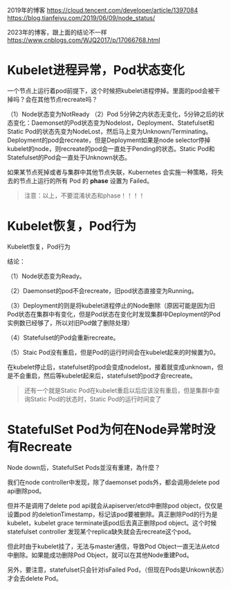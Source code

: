 2019年的博客
https://cloud.tencent.com/developer/article/1397084
https://blog.tianfeiyu.com/2019/06/09/node_status/

2023年的博客，跟上面的结论不一样
https://www.cnblogs.com/WJQ2017/p/17066768.html   


# Kubelet进程异常，Pod状态变化

一个节点上运行着pod前提下，这个时候把kubelet进程停掉。里面的pod会被干掉吗？会在其他节点recreate吗？

（1）Node状态变为NotReady
（2）Pod 5分钟之内状态无变化，5分钟之后的状态变化：Daemonset的Pod状态变为Nodelost，Deployment、Statefulset和Static Pod的状态先变为NodeLost，然后马上变为Unknown/Terminating。Deployment的pod会recreate，但是Deployment如果是node selector停掉kubelet的node，则recreate的pod会一直处于Pending的状态。Static Pod和Statefulset的Pod会一直处于Unknown状态。

如果某节点死掉或者与集群中其他节点失联，Kubernetes 会实施一种策略，将失去的节点上运行的所有 Pod 的 **phase** 设置为 Failed。

> 注意：以上，不要混淆状态和phase！！！！

# Kubelet恢复，Pod行为

Kubelet恢复，Pod行为

结论：

（1）Node状态变为Ready。

（2）Daemonset的pod不会recreate，旧pod状态直接变为Running。

（3）Deployment的则是将kubelet进程停止的Node删除（原因可能是因为旧Pod状态在集群中有变化，但是Pod状态在变化时发现集群中Deployment的Pod实例数已经够了，所以对旧Pod做了删除处理）

（4）Statefulset的Pod会重新recreate。

（5）Staic Pod没有重启，但是Pod的运行时间会在kubelet起来的时候置为0。

在kubelet停止后，statefulset的pod会变成nodelost，接着就变成unknown，但是不会重启，然后等kubelet起来后，statefulset的pod才会recreate。

> 还有一个就是Static Pod在kubelet重启以后应该没有重启，但是集群中查询Static Pod的状态时，Static Pod的运行时间变了

# StatefulSet Pod为何在Node异常时没有Recreate

Node down后，StatefulSet Pods並沒有重建，為什麼？

我们在node controller中发现，除了daemonset pods外，都会调用delete pod api删除pod。

但并不是调用了delete pod api就会从apiserver/etcd中删除pod object，仅仅是设置pod 的deletionTimestamp，标记该pod要被删除。真正删除Pod的行为是kubelet，kubelet grace terminate该pod后去真正删除pod object。这个时候statefulset controller 发现某个replica缺失就会去recreate这个pod。

但此时由于kubelet挂了，无法与master通信，导致Pod Object一直无法从etcd中删除。如果能成功删除Pod Object，就可以在其他Node重建Pod。

另外，要注意，statefulset只会针对isFailed Pod，（但现在Pods是Unkown状态）才会去delete Pod。